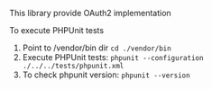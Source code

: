 This library provide OAuth2 implementation

To execute PHPUnit tests

1. Point to /vendor/bin dir `cd ./vendor/bin`
2. Execute PHPUnit tests: `phpunit --configuration ./../../tests/phpunit.xml`
3. To check phpunit version: `phpunit --version`
